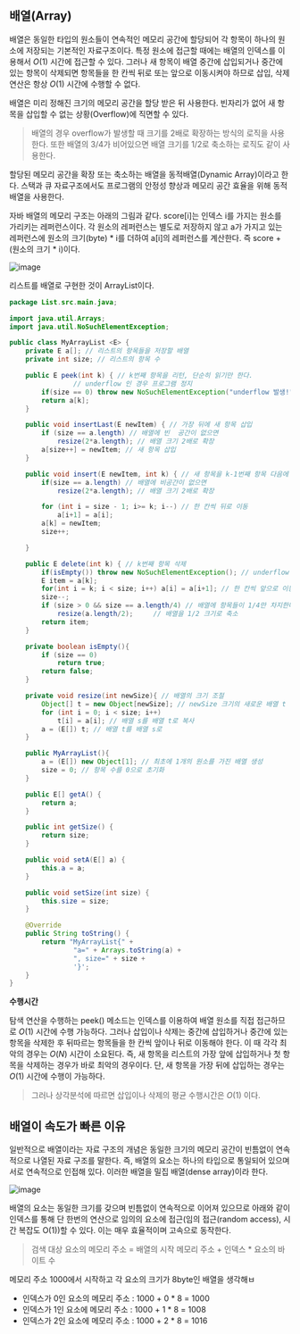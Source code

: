 ## 배열(Array)

배열은 동일한 타입의 원소들이 연속적인 메모리 공간에 할당되어 각 항목이 하나의 원소에 저장되는 기본적인 자료구조이다. 특정 원소에 접근할 때에는 배열의 인덱스를 이용해서 $O(1)$ 시간에 접근할 수 있다. 그러나 새 항목이 배열 중간에 삽입되거나 중간에 있는 항목이 삭제되면 항목들을 한 칸씩 뒤로 또는 앞으로 이동시켜야 하므로 삽입, 삭제 연산은 항상 $O(1)$ 시간에 수행할 수 없다.

배열은 미리 정해진 크기의 메모리 공간을 할당 받은 뒤 사용한다. 빈자리가 없어 새 항목을 삽입할 수 없는 상황(Overflow)에 직면할 수 있다.

> 배열의 경우 overflow가 발생할 때 크기를 2배로 확장하는 방식의 로직을 사용한다. 또한 배열의 3/4가 비어있으면 배열 크기를 1/2로 축소하는 로직도 같이 사용한다.

할당된 메모리 공간을 확장 또는 축소하는 배열을 동적배열(Dynamic Array)이라고 한다. 스택과 큐 자료구조에서도 프로그램의 안정성 향상과 메모리 공간 효율을 위해 동적 배열을 사용한다.

자바 배열의 메모리 구조는 아래의 그림과 같다. score[i]는 인덱스 i를 가지는 원소를 가리키는 레퍼런스이다. 각 원소의 레퍼런스는 별도로 저장하지 않고 a가 가지고 있는 레퍼런스에 원소의 크기(byte) * i를 더하여 a[i]의 레퍼런스를 계산한다. 즉 score + (원소의 크기 * i)이다.

![image](https://user-images.githubusercontent.com/66561524/208939832-b5da4b24-478e-4f10-a5c9-d68e52037d9d.png)

리스트를 배열로 구현한 것이 ArrayList이다. 

```java
package List.src.main.java;

import java.util.Arrays;
import java.util.NoSuchElementException;

public class MyArrayList <E> {
    private E a[]; // 리스트의 항목들을 저장할 배열
    private int size; // 리스트의 항목 수

    public E peek(int k) { // k번째 항목을 리턴, 단순히 읽기만 한다.
				// underflow 인 경우 프로그램 정지
        if(size == 0) throw new NoSuchElementException("underflow 발생!");
        return a[k];
    }

    public void insertLast(E newItem) { // 가장 뒤에 새 항목 삽입
        if (size == a.length) // 배열에 빈  공간이 없으면
            resize(2*a.length); // 배열 크기 2배로 확장
        a[size++] = newItem; // 새 항목 삽입
    }

    public void insert(E newItem, int k) { // 새 항목을 k-1번째 항목 다음에 삽입
        if(size == a.length) // 배열에 비공간이 없으면
            resize(2*a.length); // 배열 크기 2배로 확장

        for (int i = size - 1; i>= k; i--) // 한 칸씩 뒤로 이동
            a[i+1] = a[i];
        a[k] = newItem;
        size++;

    }

    public E delete(int k) { // k번째 항목 삭제
        if(isEmpty()) throw new NoSuchElementException(); // underflow 경우에 플로우 중지
        E item = a[k];
        for(int i = k; i < size; i++) a[i] = a[i+1]; // 한 칸씩 앞으로 이동
        size--;
        if (size > 0 && size == a.length/4) // 배열에 항목들이 1/4만 차지한다면
            resize(a.length/2);     // 배열을 1/2 크기로 축소
        return item;
    }

    private boolean isEmpty(){
        if (size == 0)
            return true;
        return false;
    }

    private void resize(int newSize){ // 배열의 크기 조절
        Object[] t = new Object[newSize]; // newSize 크기의 새로운 배열 t 생성
        for (int i = 0; i < size; i++)
            t[i] = a[i]; // 배열 s를 배열 t로 복사
        a = (E[]) t; // 배열 t를 배열 s로
    }

    public MyArrayList(){
        a = (E[]) new Object[1]; // 최초에 1개의 원소를 가진 배열 생성
        size = 0; // 항목 수를 0으로 초기화
    }

    public E[] getA() {
        return a;
    }

    public int getSize() {
        return size;
    }

    public void setA(E[] a) {
        this.a = a;
    }

    public void setSize(int size) {
        this.size = size;
    }

    @Override
    public String toString() {
        return "MyArrayList{" +
                "a=" + Arrays.toString(a) +
                ", size=" + size +
                '}';
    }
}
```

**수행시간**

탐색 연산을 수행하는 peek() 메소드는 인덱스를 이용하여 배열 원소를 직접 접근하므로 $O(1)$ 시간에 수행 가능하다. 그러나 삽입이나 삭제는 중간에 삽입하거나 중간에 있는 항목을 삭제한 후 뒤따르는 항목들을 한 칸씩 앞이나 뒤로 이동해야 한다. 이 때 각각 최악의 경우는 $O(N)$ 시간이 소요된다. 즉, 새 항목을 리스트의 가장 앞에 삽입하거나 첫 항목을 삭제하는 경우가 바로 최악의 경우이다. 단, 새 항목을 가장 뒤에 삽입하는 경우는 $O(1)$ 시간에 수행이 가능하다.

> 그러나 상각분석에 따르면 삽입이나 삭제의 평균 수행시간은 $O(1)$ 이다.

## 배열이 속도가 빠른 이유

일반적으로 배열이라는 자료 구조의 개념은 동일한 크기의 메모리 공간이 빈틈없이 연속적으로 나열된 자료 구조를 말한다. 즉, 배열의 요소는 하나의 타입으로 통일되어 있으며 서로 연속적으로 인접해 있다. 이러한 배열을 밀집 배열(dense array)이라 한다.

![image](https://user-images.githubusercontent.com/66561524/209426800-22973bf2-7cde-43af-9857-cf299cd28469.png)

배열의 요소는 동일한 크기를 갖으며 빈틈없이 연속적으로 이어져 있으므로 아래와 같이 인덱스를 통해 단 한번의 연산으로 임의의 요소에 접근(임의 접근(random access), 시간 복잡도 O(1))할 수 있다. 이는 매우 효율적이며 고속으로 동작한다.

> 검색 대상 요소의 메모리 주소 = 배열의 시작 메모리 주소 + 인덱스 * 요소의 바이트 수

메모리 주소 1000에서 시작하고 각 요소의 크기가 8byte인 배열을 생각해ㅂ

- 인덱스가 0인 요소의 메모리 주소 : 1000 + 0 * 8 = 1000
- 인덱스가 1인 요소에 메모리 주소 : 1000 + 1 * 8 = 1008
- 인덱스가 2인 요소에 메모리 주소 : 1000 + 2 * 8 = 1016

